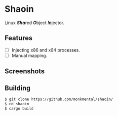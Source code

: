 # Shaoin
Linux ***Sha***red ***O***bject ***In***jector.
## Features
- [ ] Injecting x86 and x64 processes.
- [ ] Manual mapping.
## Screenshots
## Building
```bash
$ git clone https://github.com/monkmental/shaoin/
$ cd shaoin
$ cargo build 
```
